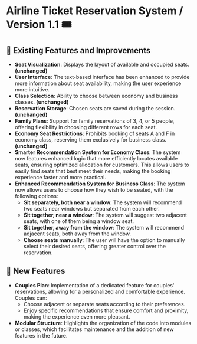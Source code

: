 # Airline Ticket Reservation System / Version 1.1 🎟️

## 📜 Existing Features and Improvements

- **Seat Visualization**: Displays the layout of available and occupied seats. **(unchanged)**
- **User Interface**: The text-based interface has been enhanced to provide more information about seat availability, making the user experience more intuitive.
- **Class Selection**: Ability to choose between economy and business classes. **(unchanged)**
- **Reservation Storage**: Chosen seats are saved during the session. **(unchanged)**
- **Family Plans**: Support for family reservations of 3, 4, or 5 people, offering flexibility in choosing different rows for each seat.
- **Economy Seat Restrictions**: Prohibits booking of seats A and F in economy class, reserving them exclusively for business class. **(unchanged)**
- **Smarter Recommendation System for Economy Class**: The system now features enhanced logic that more efficiently locates available seats, ensuring optimized allocation for customers. This allows users to easily find seats that best meet their needs, making the booking experience faster and more practical.
- **Enhanced Recommendation System for Business Class**: The system now allows users to choose how they wish to be seated, with the following options:
  - **Sit separately, both near a window**: The system will recommend two seats near windows but separated from each other.
  - **Sit together, near a window**: The system will suggest two adjacent seats, with one of them being a window seat.
  - **Sit together, away from the window**: The system will recommend adjacent seats, both away from the window.
  - **Choose seats manually**: The user will have the option to manually select their desired seats, offering greater control over the reservation.

## 📜 New Features
- **Couples Plan**: Implementation of a dedicated feature for couples' reservations, allowing for a personalized and comfortable experience. Couples can:
  - Choose adjacent or separate seats according to their preferences.
  - Enjoy specific recommendations that ensure comfort and proximity, making the experience even more pleasant.
- **Modular Structure**: Highlights the organization of the code into modules or classes, which facilitates maintenance and the addition of new features in the future.
